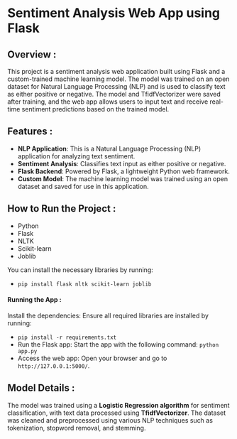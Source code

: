 # Sentiment Analysis Web App using Flask

## Overview :
This project is a sentiment analysis web application built using Flask and a custom-trained machine learning model. The model was trained on an open dataset for Natural Language Processing (NLP) and is used to classify text as either positive or negative. The model and TfidfVectorizer were saved after training, and the web app allows users to input text and receive real-time sentiment predictions based on the trained model.

## Features :
- **NLP Application**: This is a Natural Language Processing (NLP) application for analyzing text sentiment.
- **Sentiment Analysis**: Classifies text input as either positive or negative.
- **Flask Backend**: Powered by Flask, a lightweight Python web framework.
- **Custom Model**: The machine learning model was trained using an open dataset and saved for use in this application.

## How to Run the Project :
- Python
- Flask
- NLTK
- Scikit-learn
- Joblib

You can install the necessary libraries by running:
- `pip install flask nltk scikit-learn joblib`


#### Running the App : 
Install the dependencies: Ensure all required libraries are installed by running:
- `pip install -r requirements.txt`
- Run the Flask app: Start the app with the following command: `python app.py`
- Access the web app: Open your browser and go to `http://127.0.0.1:5000/`.

## Model Details :
The model was trained using a **Logistic Regression algorithm** for sentiment classification, with text data processed using **TfidfVectorizer**.
The dataset was cleaned and preprocessed using various NLP techniques such as tokenization, stopword removal, and stemming.



